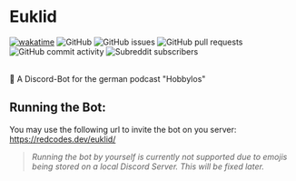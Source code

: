 # Euklid
[![wakatime](https://wakatime.com/badge/user/3c933a7d-21c4-47f5-a3d7-60982c2b2e25/project/65d56cc2-97f2-43a6-830f-017d2464c381.svg?style=for-the-badge)](https://wakatime.com/badge/user/3c933a7d-21c4-47f5-a3d7-60982c2b2e25/project/65d56cc2-97f2-43a6-830f-017d2464c381)
![GitHub](https://img.shields.io/github/license/Lobby-Hoes/Euklid?style=for-the-badge)
![GitHub issues](https://img.shields.io/github/issues/Lobby-Hoes/Euklid?style=for-the-badge)
![GitHub pull requests](https://img.shields.io/github/issues-pr/Lobby-Hoes/Euklid?style=for-the-badge)
![GitHub commit activity](https://img.shields.io/github/commit-activity/m/Lobby-Hoes/Euklid?style=for-the-badge)
![Subreddit subscribers](https://img.shields.io/reddit/subreddit-subscribers/Hobbylos?label=Lobbyhoes%20in%20r%2Fhobbylos&style=for-the-badge)

<br>
🤖 A Discord-Bot for the german podcast "Hobbylos"

## Running the Bot:
You may use the following url to invite the bot on you server:
https://redcodes.dev/euklid/

> *Running the bot by yourself is currently not supported due to emojis being stored on a local Discord Server. This will be fixed later.*
